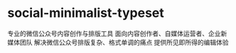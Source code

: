 # social-minimalist-typeset
专业的微信公众号内容创作与排版工具  面向内容创作者、自媒体运营者、企业新媒体团队 解决微信公众号排版复杂、格式单调的痛点 提供所见即所得的编辑体验
